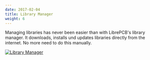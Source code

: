 ```yaml
---
date: 2017-02-04
title: Library Manager
weight: 6
---
```


Managing libraries has never been easier than with LibrePCB's library manager.
It downloads, installs und updates libraries directly from the internet. No more
need to do this manually.

[![Library Manager](/img/thumbs/library_manager.png)](/img/library_manager.png)

